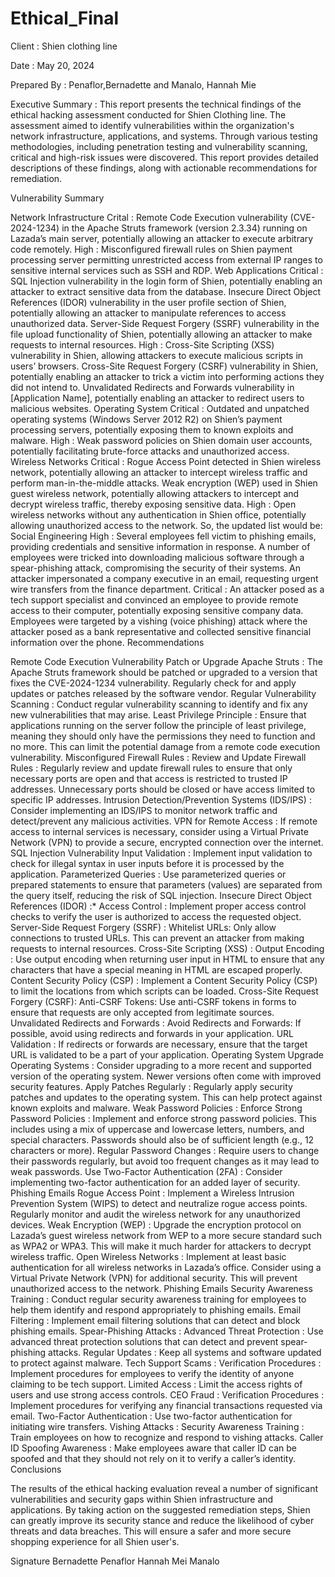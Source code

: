 # Ethical_Final
Client :  Shien clothing line

Date : May 20, 2024

Prepared By : Penaflor,Bernadette and Manalo, Hannah Mie 

Executive Summary : This report presents the technical findings of the ethical hacking assessment conducted for Shien Clothing line. The assessment aimed to identify vulnerabilities within the organization's network infrastructure, applications, and systems. Through various testing methodologies, including penetration testing and vulnerability scanning, critical and high-risk issues were discovered. This report provides detailed descriptions of these findings, along with actionable recommendations for remediation.

Vulnerability Summary

Network Infrastructure
Crital :
Remote Code Execution vulnerability (CVE-2024-1234) in the Apache Struts framework (version 2.3.34) running on Lazada’s main server, potentially allowing an attacker to execute arbitrary code remotely.
High :
Misconfigured firewall rules on Shien payment processing server permitting unrestricted access from external IP ranges to sensitive internal services such as SSH and RDP.
Web Applications
Critical :
SQL Injection vulnerability in the login form of Shien, potentially enabling an attacker to extract sensitive data from the database.
Insecure Direct Object References (IDOR) vulnerability in the user profile section of Shien, potentially allowing an attacker to manipulate references to access unauthorized data.
Server-Side Request Forgery (SSRF) vulnerability in the file upload functionality of Shien, potentially allowing an attacker to make requests to internal resources.
High :
Cross-Site Scripting (XSS) vulnerability in Shien, allowing attackers to execute malicious scripts in users’ browsers.
Cross-Site Request Forgery (CSRF) vulnerability in Shien, potentially enabling an attacker to trick a victim into performing actions they did not intend to.
Unvalidated Redirects and Forwards vulnerability in [Application Name], potentially enabling an attacker to redirect users to malicious websites.
Operating System
Critical :
Outdated and unpatched operating systems (Windows Server 2012 R2) on Shien’s payment processing servers, potentially exposing them to known exploits and malware.
High :
Weak password policies on Shien domain user accounts, potentially facilitating brute-force attacks and unauthorized access.
Wireless Networks
Critical :
Rogue Access Point detected in Shien wireless network, potentially allowing an attacker to intercept wireless traffic and perform man-in-the-middle attacks.
Weak encryption (WEP) used in Shien guest wireless network, potentially allowing attackers to intercept and decrypt wireless traffic, thereby exposing sensitive data.
High :
Open wireless networks without any authentication in Shien office, potentially allowing unauthorized access to the network. So, the updated list would be:
Social Engineering
High :
Several employees fell victim to phishing emails, providing credentials and sensitive information in response.
A number of employees were tricked into downloading malicious software through a spear-phishing attack, compromising the security of their systems.
An attacker impersonated a company executive in an email, requesting urgent wire transfers from the finance department.
Critical :
An attacker posed as a tech support specialist and convinced an employee to provide remote access to their computer, potentially exposing sensitive company data.
Employees were targeted by a vishing (voice phishing) attack where the attacker posed as a bank representative and collected sensitive financial information over the phone.
Recommendations

Remote Code Execution Vulnerability
Patch or Upgrade Apache Struts : The Apache Struts framework should be patched or upgraded to a version that fixes the CVE-2024-1234 vulnerability. Regularly check for and apply updates or patches released by the software vendor.
Regular Vulnerability Scanning : Conduct regular vulnerability scanning to identify and fix any new vulnerabilities that may arise.
Least Privilege Principle : Ensure that applications running on the server follow the principle of least privilege, meaning they should only have the permissions they need to function and no more. This can limit the potential damage from a remote code execution vulnerability.
Misconfigured Firewall Rules :
Review and Update Firewall Rules : Regularly review and update firewall rules to ensure that only necessary ports are open and that access is restricted to trusted IP addresses. Unnecessary ports should be closed or have access limited to specific IP addresses.
Intrusion Detection/Prevention Systems (IDS/IPS) : Consider implementing an IDS/IPS to monitor network traffic and detect/prevent any malicious activities.
VPN for Remote Access : If remote access to internal services is necessary, consider using a Virtual Private Network (VPN) to provide a secure, encrypted connection over the internet.
SQL Injection Vulnerability
Input Validation : Implement input validation to check for illegal syntax in user inputs before it is processed by the application.
Parameterized Queries : Use parameterized queries or prepared statements to ensure that parameters (values) are separated from the query itself, reducing the risk of SQL injection.
Insecure Direct Object References (IDOR) :*
Access Control : Implement proper access control checks to verify the user is authorized to access the requested object.
Server-Side Request Forgery (SSRF) : Whitelist URLs: Only allow connections to trusted URLs. This can prevent an attacker from making requests to internal resources.
Cross-Site Scripting (XSS) :
Output Encoding : Use output encoding when returning user input in HTML to ensure that any characters that have a special meaning in HTML are escaped properly.
Content Security Policy (CSP) : Implement a Content Security Policy (CSP) to limit the locations from which scripts can be loaded.
Cross-Site Request Forgery (CSRF): Anti-CSRF Tokens: Use anti-CSRF tokens in forms to ensure that requests are only accepted from legitimate sources.
Unvalidated Redirects and Forwards : Avoid Redirects and Forwards: If possible, avoid using redirects and forwards in your application.
URL Validation : If redirects or forwards are necessary, ensure that the target URL is validated to be a part of your application.
Operating System
Upgrade Operating Systems : Consider upgrading to a more recent and supported version of the operating system. Newer versions often come with improved security features.
Apply Patches Regularly : Regularly apply security patches and updates to the operating system. This can help protect against known exploits and malware.
Weak Password Policies :
Enforce Strong Password Policies : Implement and enforce strong password policies. This includes using a mix of uppercase and lowercase letters, numbers, and special characters. Passwords should also be of sufficient length (e.g., 12 characters or more).
Regular Password Changes : Require users to change their passwords regularly, but avoid too frequent changes as it may lead to weak passwords.
Use Two-Factor Authentication (2FA) : Consider implementing two-factor authentication for an added layer of security.
Phishing Emails
Rogue Access Point : Implement a Wireless Intrusion Prevention System (WIPS) to detect and neutralize rogue access points. Regularly monitor and audit the wireless network for any unauthorized devices.
Weak Encryption (WEP) : Upgrade the encryption protocol on Lazada’s guest wireless network from WEP to a more secure standard such as WPA2 or WPA3. This will make it much harder for attackers to decrypt wireless traffic.
Open Wireless Networks : Implement at least basic authentication for all wireless networks in Lazada’s office. Consider using a Virtual Private Network (VPN) for additional security. This will prevent unauthorized access to the network.
Phishing Emails
Security Awareness Training : Conduct regular security awareness training for employees to help them identify and respond appropriately to phishing emails.
Email Filtering : Implement email filtering solutions that can detect and block phishing emails.
Spear-Phishing Attacks :
Advanced Threat Protection : Use advanced threat protection solutions that can detect and prevent spear-phishing attacks.
Regular Updates : Keep all systems and software updated to protect against malware.
Tech Support Scams :
Verification Procedures : Implement procedures for employees to verify the identity of anyone claiming to be tech support.
Limited Access : Limit the access rights of users and use strong access controls.
CEO Fraud :
Verification Procedures : Implement procedures for verifying any financial transactions requested via email.
Two-Factor Authentication : Use two-factor authentication for initiating wire transfers.
Vishing Attacks :
Security Awareness Training : Train employees on how to recognize and respond to vishing attacks.
Caller ID Spoofing Awareness : Make employees aware that caller ID can be spoofed and that they should not rely on it to verify a caller’s identity.
Conclusions

The results of the ethical hacking evaluation reveal a number of significant vulnerabilities and security gaps within Shien infrastructure and applications. By taking action on the suggested remediation steps, Shien can greatly improve its security stance and reduce the likelihood of cyber threats and data breaches. This will ensure a safer and more secure shopping experience for all Shien user's.

Signature
Bernadette Penaflor
Hannah Mei Manalo

